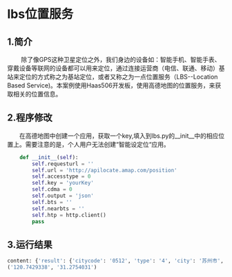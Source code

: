 # lbs位置服务


## 1.简介
&emsp;&emsp;
除了像GPS这种卫星定位之外，我们身边的设备如：智能手机、智能手表、穿戴设备等联网的设备都可以用来定位，通过连接运营商（电信、联通、移动）基站来定位的方式称之为基站定位，或者又称之为一点位置服务（LBS--Location Based Service)。本案例使用Haas506开发板，使用高德地图的位置服务，来获取相关的位置信息。


## 2.程序修改

&emsp;&emsp;在高德地图中创建一个应用，获取一个key,填入到lbs.py的__init__中的相应位置上。需要注意的是，个人用户无法创建“智能设定位“应用。
```python
    def __init__(self):
        self.requesturl = ''
        self.url = 'http://apilocate.amap.com/position'
        self.accesstype = 0
        self.key = 'yourKey'
        self.cdma = 0
        self.output = 'json'
        self.bts = ''
        self.nearbts = ''
        self.htp = http.client()
        pass 
```

## 3.运行结果

```python
content: {'result': {'citycode': '0512', 'type': '4', 'city': '苏州市', 'poi': '苏州工业园区云彩创新孵化器', 'desc': '江苏省 苏州市 虎丘区 仁爱路 靠近苏州工业园区云彩创新孵化器', 'adcode': '320505', 'street': '仁爱路', 'radius': '550', 'location': '120.7429338,31.2754031', 'road': '仁爱路', 'country': '中国', 'province': '江苏省'}, 'status': '1', 'infocode': '10000', 'info': 'OK'}
('120.7429338', '31.2754031')
     
```

